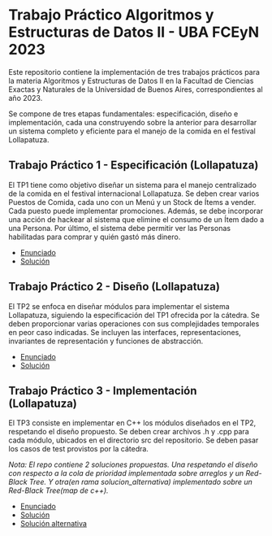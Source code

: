# Trabajo Práctico Algoritmos y Estructuras de Datos II - UBA FCEyN 2023
Este repositorio contiene la implementación de tres trabajos prácticos para la materia Algoritmos y Estructuras de Datos II en la Facultad de Ciencias Exactas y Naturales de la Universidad de Buenos Aires, correspondientes al año 2023.

Se compone de tres etapas fundamentales: especificación, diseño e implementación, cada una construyendo sobre la anterior para desarrollar un sistema completo y eficiente para el manejo de la comida en el festival Lollapatuza.

## Trabajo Práctico 1 - Especificación (Lollapatuza)
El TP1 tiene como objetivo diseñar un sistema para el manejo centralizado de la comida en el festival internacional Lollapatuza. Se deben crear varios Puestos de Comida, cada uno con un Menú y un Stock de Ítems a vender. Cada puesto puede implementar promociones. Además, se debe incorporar una acción de hackear al sistema que elimine el consumo de un Ítem dado a una Persona. Por último, el sistema debe permitir ver las Personas habilitadas para comprar y quién gastó más dinero.
* [Enunciado](https://github.com/sanchez-17/TP3-AyEdD2-ExactasUBA/blob/main/TP1-Especificacion/Enunciado-TP1.pdf)
* [Solución](https://github.com/sanchez-17/TP3-AyEdD2-ExactasUBA/blob/main/TP1-Especificacion/TP1-resolucion.pdf)
## Trabajo Práctico 2 - Diseño (Lollapatuza)
El TP2 se enfoca en diseñar módulos para implementar el sistema Lollapatuza, siguiendo la especificación del TP1 ofrecida por la cátedra. Se deben proporcionar varias operaciones con sus complejidades temporales en peor caso indicadas. Se incluyen las interfaces, representaciones, invariantes de representación y funciones de abstracción.
* [Enunciado](https://github.com/sanchez-17/TP3-AyEdD2-ExactasUBA/blob/main/TP2-Diseño/Enunciado-TP2.pdf)
* [Solución](https://github.com/sanchez-17/TP3-AyEdD2-ExactasUBA/blob/main/TP2-Diseño/TP2-aprobado.pdf)
## Trabajo Práctico 3 - Implementación (Lollapatuza)
El TP3 consiste en implementar en C++ los módulos diseñados en el TP2, respetando el diseño propuesto. Se deben crear archivos .h y .cpp para cada módulo, ubicados en el directorio src del repositorio. Se deben pasar los casos de test provistos por la cátedra.

 *Nota: El repo contiene 2 soluciones propuestas. Una respetando el diseño con respecto a la cola de prioridad implementada sobre arreglos y un Red-Black Tree. Y otra(en rama solucion_alternativa) implementado sobre un Red-Black Tree(map de c++).*
* [Enunciado](https://github.com/sanchez-17/TP3-AyEdD2-ExactasUBA/blob/main/Enunciado-TP3.pdf)
* [Solución](https://github.com/sanchez-17/TP3-AyEdD2-ExactasUBA/tree/main)
* [Solución alternativa](https://github.com/sanchez-17/TP3-AyEdD2-ExactasUBA/tree/solucion_alternativa)
